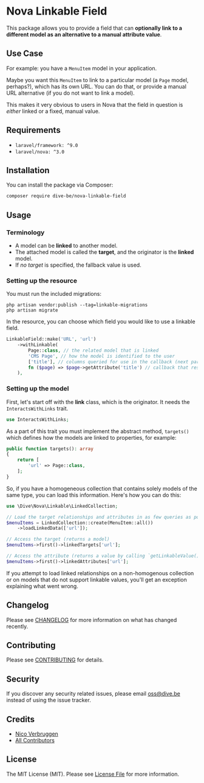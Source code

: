# Nova Linkable Field

This package allows you to provide a field that can **optionally link to a different model as an alternative to a manual attribute value**.

## Use Case

For example: you have a `MenuItem` model in your application.

Maybe you want this `MenuItem` to link to a particular model (a `Page` model, perhaps?), which has its own URL. You can do that, or provide a manual URL alternative (if you do not want to link a model).

This makes it very obvious to users in Nova that the field in question is *either* linked or a fixed, manual value.

## Requirements

- `laravel/framework: ^9.0`
- `laravel/nova: ^3.0`

## Installation

You can install the package via Composer:

```bash
composer require dive-be/nova-linkable-field
```

## Usage

### Terminology

* A model can be **linked** to another model.
* The attached model is called the **target**, and the originator is the **linked** model.
* If *no target* is specified, the fallback value is used.

### Setting up the resource

You must run the included migrations:

    php artisan vendor:publish --tag=linkable-migrations
    php artisan migrate

In the resource, you can choose which field you would like to use a linkable field.

```php
LinkableField::make('URL', 'url')
    ->withLinkable(
        Page::class, // the related model that is linked
        'CMS Page', // how the model is identified to the user
        ['title'], // columns queried for use in the callback (next parameter)
        fn ($page) => $page->getAttribute('title') // callback that resolves the display value of the related model
    ),
```

### Setting up the model

First, let's start off with the **link** class, which is the originator. It needs the `InteractsWithLinks` trait.

```php
use InteractsWithLinks;
```

As a part of this trait you must implement the abstract method, `targets()` which defines how the models are linked to properties, for example:

```php
public function targets(): array
{
    return [
        'url' => Page::class,
    ];
}
```

So, if you have a homogeneous collection that contains solely models of the same type, you can load this information. Here's how you can do this:

```php
use \Dive\Nova\Linkable\LinkedCollection;

// Load the target relationships and attributes in as few queries as possible
$menuItems = LinkedCollection::create(MenuItem::all())
    ->loadLinkedData(['url']);

// Access the target (returns a model)
$menuItems->first()->linkedTargets['url'];

// Access the attribute (returns a value by calling `getLinkableValue()` on the linked target model)
$menuItems->first()->linkedAttributes['url'];
```

If you attempt to load linked relationships on a non-homogenous collection or on models that do not support linkable values, you'll get an exception explaining what went wrong.

## Changelog

Please see [CHANGELOG](CHANGELOG.md) for more information on what has changed recently.

## Contributing

Please see [CONTRIBUTING](CONTRIBUTING.md) for details.

## Security

If you discover any security related issues, please email oss@dive.be instead of using the issue tracker.

## Credits

- [Nico Verbruggen](https://github.com/nicoverbruggen)
- [All Contributors](../../contributors)

## License

The MIT License (MIT). Please see [License File](LICENSE) for more information.
